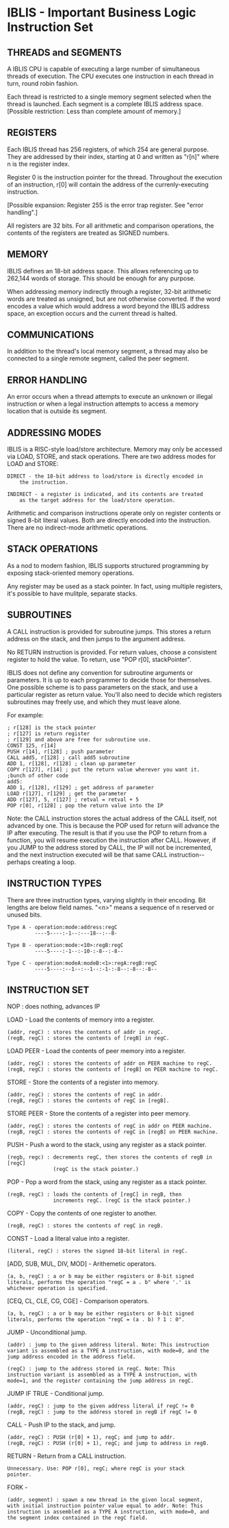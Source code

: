 IBLIS - Important Business Logic Instruction Set
========================================

THREADS and SEGMENTS
--------

A IBLIS CPU is capable of executing a large number of simultaneous
threads of execution. The CPU executes one instruction in each thread
in turn, round robin fashion.

Each thread is restricted to a single memory segment selected when the
thread is launched. Each segment is a complete IBLIS address
space. [Possible restriction: Less than complete amount of memory.]

REGISTERS
---------

Each IBLIS thread has 256 registers, of which 254 are general
purpose. They are addressed by their index, starting at 0 and written
as "r[n]" where n is the register index.

Register 0 is the instruction pointer for the thread. Throughout the
execution of an instruction, r[0] will contain the address of the
currenly-executing instruction.

[Possible expansion: Register 255 is the error trap register.  See "error handling".]

All registers are 32 bits. For all arithmetic and comparison
operations, the contents of the registers are treated as SIGNED
numbers.

MEMORY
------

IBLIS defines an 18-bit address space. This allows referencing up to
262,144 words of storage. This should be enough for any purpose.

When addressing memory indirectly through a register, 32-bit
arithmetic words are treated as unsigned, but are not otherwise
converted. If the word encodes a value which would address a word
beyond the IBLIS address space, an exception occurs and the current
thread is halted.

COMMUNICATIONS
--------------

In addition to the thread's local memory segment, a thread may also be
connected to a single remote segment, called the peer segment.

ERROR HANDLING
--------------

An error occurs when a thread attempts to execute an unknown or
illegal instruction or when a legal instruction attempts to access a
memory location that is outside its segment.

ADDRESSING MODES
----------------

IBLIS is a RISC-style load/store architecture. Memory may only be
accessed via LOAD, STORE, and stack operations. There are two address
modes for LOAD and STORE:

    DIRECT - the 18-bit address to load/store is directly encoded in
        the instruction.

    INDIRECT - a register is indicated, and its contents are treated
        as the target address for the load/store operation.

Arithmetic and comparison instructions operate only on register
contents or signed 8-bit literal values. Both are directly encoded
into the instruction. There are no indirect-mode arithmetic
operations.

STACK OPERATIONS
----------------

As a nod to modern fashion, IBLIS supports structured programming by
exposing stack-oriented memory operations.

Any register may be used as a stack pointer. In fact, using multiple
registers, it's possible to have mulitple, separate stacks.

SUBROUTINES
-----------

A CALL instruction is provided for subroutine jumps. This stores a
return address on the stack, and then jumps to the argument
address.

No RETURN instruction is provided. For return values, choose a
consistent register to hold the value. To return, use "POP r[0],
stackPointer".

IBLIS does not define any convention for subroutine arguments or
parameters. It is up to each programmer to decide those for
themselves. One possible scheme is to pass parameters on the stack,
and use a particular register as return value. You'll also need to
decide which registers subroutines may freely use, and which they must
leave alone.

For example:

    ; r[128] is the stack pointer
    ; r[127] is return register
    ; r[129] and above are free for subroutine use.
    CONST 125, r[14]
    PUSH r[14], r[128] ; push parameter
    CALL add5, r[128] ; call add5 subroutine
    ADD 1, r[128], r[128] ; clean up parameter
    COPY r[127], r[14] ; put the return value wherever you want it.
    ;bunch of other code
    add5:
    ADD 1, r[128], r[129] ; get address of parameter
    LOAD r[127], r[129] ; get the parameter
    ADD r[127], 5, r[127] ; retval = retval + 5
    POP r[0], r[128] ; pop the return value into the IP

Note: the CALL instruction stores the actual address of the CALL
itself, not advanced by one. This is because the POP used for return
will advance the IP after executing. The result is that if you use the
POP to return from a function, you will resume execution the
instruction after CALL. However, if you JUMP to the address stored by
CALL, the IP will not be incremented, and the next instruction
executed will be that same CALL instruction--perhaps creating a loop.


INSTRUCTION TYPES
-----------------

There are three instruction types, varying slightly in their
encoding. Bit lengths are below field names. "\<n\>" means a sequence
of n reserved or unused bits.

    Type A - operation:mode:address:regC
             ----5----:-1--:---18--:--8-

    Type B - operation:mode:<10>:regB:regC
             ----5----:-1--:-10-:-8--:-8--

    Type C - operation:modeA:modeB:<1>:regA:regB:regC
             ----5----:--1--:--1--:-1-:-8--:-8--:-8--

INSTRUCTION SET
---------------

NOP : does nothing, advances IP

LOAD - Load the contents of memory into a register.

    (addr, regC) : stores the contents of addr in regC.
    (regB, regC) : stores the contents of [regB] in regC.
    
LOAD PEER - Load the contents of peer memory into a register.

    (addr, regC) : stores the contents of addr on PEER machine to regC.
    (regB, regC) : stores the contents of [regB] on PEER machine to regC.

STORE - Store the contents of a register into memory.

    (addr, regC) : stores the contents of regC in addr.
    (regB, regC) : stores the contents of regC in [regB].

STORE PEER - Store the contents of a register into peer memory.

    (addr, regC) : stores the contents of regC in addr on PEER machine.
    (regB, regC) : stores the contents of regC in [regB] on PEER machine.

PUSH - Push a word to the stack, using any register as a stack
pointer.

    (regb, regc) : decrements regC, then stores the contents of regB in [regC]
                   (regC is the stack pointer.)

POP - Pop a word from the stack, using any register as a stack
pointer.

    (regB, regC) : loads the contents of [regC] in regB, then
                   increments regC. (regC is the stack pointer.)

COPY - Copy the contents of one register to another.

    (regB, regC) : stores the contents of regC in regB.

CONST - Load a literal value into a register.

    (literal, regC) : stores the signed 18-bit literal in regC.


[ADD, SUB, MUL, DIV, MOD] - Arithemetic operators.

    (a, b, regC) : a or b may be either registers or 8-bit signed
    literals, performs the operation "regC = a . b" where '.' is
    whichever operation is specified.

[CEQ, CL, CLE, CG, CGE] - Comparison operators.

    (a, b, regC) : a or b may be either registers or 8-bit signed
    literals, performs the operation "regC = (a . b) ? 1 : 0".

JUMP - Unconditional jump.

    (addr) : jump to the given address literal. Note: This instruction
    variant is assembled as a TYPE A instruction, with mode=0, and the
    jump address encoded in the address field.

    (regC) : jump to the address stored in regC. Note: This
    instruction variant is assembled as a TYPE A instruction, with
    mode=1, and the register containing the jump address in regC.
    

JUMP IF TRUE - Conditional jump.

    (addr, regC) : jump to the given address literal if regC != 0
    (regB, regC) : jump to the address stored in regB if regC != 0

CALL - Push IP to the stack, and jump.

    (addr, regC) : PUSH (r[0] + 1), regC; and jump to addr.
    (regB, regC) : PUSH (r[0] + 1), regC; and jump to address in regB.

RETURN - Return from a CALL instruction.

    Unnecessary. Use: POP r[0], regC; where regC is your stack
    pointer.

FORK -

    (addr, segment) : spawn a new thread in the given local segment,
    with initial instruction pointer value equal to addr. Note: This
    instruction is assembled as a TYPE A instruction, with mode=0, and
    the segment index contained in the regC field.



